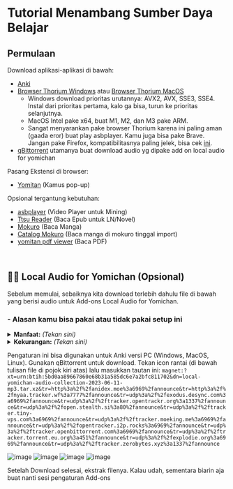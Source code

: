 # Tutorial Menambang Sumber Daya Belajar
## Permulaan
Download aplikasi-aplikasi di bawah:
- [Anki](https://apps.ankiweb.net/)
- [Browser Thorium Windows](https://github.com/Alex313031/Thorium-Win/releases) atau [Browser Thorium MacOS](https://github.com/Alex313031/Thorium-MacOS/releases)
  * Windows download prioritas urutannya: AVX2, AVX, SSE3, SSE4. Instal dari prioritas pertama, kalo ga bisa, turun ke prioritas selanjutnya.
  * MacOS Intel pake x64, buat M1, M2, dan M3 pake ARM. 
  * Sangat menyarankan pake browser Thorium karena ini paling aman (gaada eror) buat play asbplayer. Kamu juga bisa pake Brave. Jangan pake Firefox, kompatibilitasnya paling jelek, bisa cek [ini](https://docs.asbplayer.dev/docs/compatibility).
- [qBittorrent](https://www.qbittorrent.org/download) utamanya buat download audio yg dipake add on local audio for yomichan

Pasang Ekstensi di browser:
- [Yomitan](https://chromewebstore.google.com/detail/yomitan-popup-dictionary/likgccmbimhjbgkjambclfkhldnlhbnn) (Kamus pop-up)

Opsional tergantung kebutuhan:
- [asbplayer](https://chromewebstore.google.com/detail/asbplayer-language-learni/hkledmpjpaehamkiehglnbelcpdflcab) (Video Player untuk Mining)
- [Ttsu Reader](https://reader.ttsu.app/) (Baca Epub untuk LN/Novel)
- [Mokuro](https://reader.mokuro.app/) (Baca Manga)
- [Catalog Mokuro](https://catalog.mokuro.moe/) (Baca manga di mokuro tinggal import)
- [yomitan pdf viewer](https://yomitan.wiki/yomitan-pdf-viewer/web/) (Baca PDF)

</br>

## 🧘‍♂️ Local Audio for Yomichan (Opsional)
  Sebelum memulai, sebaiknya kita download terlebih dahulu file di bawah yang berisi audio untuk Add-ons Local Audio for Yomichan. 
### - Alasan kamu bisa pakai atau tidak pakai setup ini

<details> <summary><b>Manfaat:</b> <i>(Tekan sini)</i> </summary>

1. Kebanyakan audionya bisa didapatkan **hampir instan**. Tanpa _local audio server_, mengambil audio dari yomitan secara online bisa memakan waktu 1 detik-beberapa menit tergantung koneksi.
    Kebanyakan kasus delay Yomitan membuat kartu biasanya dari mencari audio. Dengan kata lain, mengambil audio bisa jadi hambatan utama ketika membuat kartu Anki. Dengan Add on ini, kita bisa menghapus hambatan tadi. Kita bisa langsung membuat kartu Anki hampir 0 penundaan.
2. Kalau kamu tidak punya akses internet, kamu masih bisa dapat audio di kartu kamu.
3. Dibandingkan audio standar dari Yomitan, Add-on ini menambah cakupan audionya karena dia mengambil berbagai macam sumber yang tidak di-_cover_ Yomitan, seperti Forvo (tergantung user yang dipilih), NHK 2016, dan Shinmeikai 8.
4. Banyak [pre-processing](https://github.com/Aquafina-water-bottle/local-audio-yomichan-build-scripts) yang sudah dilakukan untuk membuat audionya punya kualitas sebaik mungkin:
    - Semua audio sudah dinormalisasi, jadi semua volumenya relatif sama di setiap file.
    - Bagian diam di awal dan akhir audio sudah dipotong.
    - 
1. Much [pre-processing](https://github.com/Aquafina-water-bottle/local-audio-yomichan-build-scripts) has been done to this audio to make it as high quality as possible:
    - All audio is normalized, so the volume remains relatively similar for each file.
    - Silence has been trimmed from the beginning and end of each file.
    - Dengan menggunakan data JMdict, bentuk varian dengan bacaan yang sama diisi kembali dengan audio yang ada.

</details>

<details> <summary><b>Kekurangan:</b> <i>(Tekan sini)</i> </summary>

1. Pengaturan ini butuh sekitar **3-5 GB memori kosong**.
2. Pengaturan ini butuh Anki yang selalu terbuka (atau servernya berjalan manual) supaya Yomitan bisa mengambil datanya. Yomitan juga tetap bisa kembali ke pengaturan default kalau servernya tidak ada (anki tidak terbuka atau local servernya tidak nyala) atau audio dari kata yang dicari tidak ada.

</details>

Pengaturan ini bisa digunakan untuk Anki versi PC (Windows, MacOS, Linux). 
Gunakan qBittorrent untuk download.
Tekan icon rantai (di bawah tulisan file di pojok kiri atas) lalu masukkan tautan ini:
```magnet:?xt=urn:btih:5bd0aa89667860e68b31a585dc6e7a2bfc811702&dn=local-yomichan-audio-collection-2023-06-11-mp3.tar.xz&tr=http%3a%2f%2fanidex.moe%3a6969%2fannounce&tr=http%3a%2f%2fnyaa.tracker.wf%3a7777%2fannounce&tr=udp%3a%2f%2fexodus.desync.com%3a6969%2fannounce&tr=udp%3a%2f%2ftracker.opentrackr.org%3a1337%2fannounce&tr=udp%3a%2f%2fopen.stealth.si%3a80%2fannounce&tr=udp%3a%2f%2ftracker.tiny-vps.com%3a6969%2fannounce&tr=udp%3a%2f%2ftracker.moeking.me%3a6969%2fannounce&tr=udp%3a%2f%2fopentracker.i2p.rocks%3a6969%2fannounce&tr=udp%3a%2f%2ftracker.openbittorrent.com%3a6969%2fannounce&tr=udp%3a%2f%2ftracker.torrent.eu.org%3a451%2fannounce&tr=udp%3a%2f%2fexplodie.org%3a6969%2fannounce&tr=udp%3a%2f%2ftracker.zerobytes.xyz%3a1337%2fannounce```

 ![image](./img/Awal-1.png)
 ![image](./img/Awal-2.png)
 ![image](./img/Awal-3.png)
 ![image](./img/Awal-4.png)
 
Setelah Download selesai, ekstrak filenya. Kalau udah, sementara biarin aja buat nanti sesi pengaturan Add-ons
